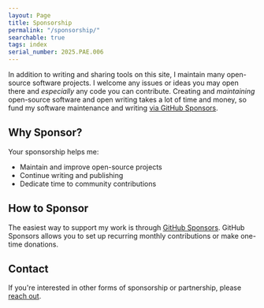 ```yaml
---
layout: Page
title: Sponsorship
permalink: "/sponsorship/"
searchable: true
tags: index
serial_number: 2025.PAE.006
---
```

In addition to writing and sharing tools on this site, I maintain many open-source software projects. I welcome any issues or ideas you may open there and _especially_ any code you can contribute. Creating and _maintaining_ open-source software and open writing takes a lot of time and money, so fund my software maintenance and writing [via GitHub Sponsors](https://github.com/sponsors/joshbeckman).

## Why Sponsor?

Your sponsorship helps me:

- Maintain and improve open-source projects
- Continue writing and publishing
- Dedicate time to community contributions

## How to Sponsor

The easiest way to support my work is through [GitHub Sponsors](https://github.com/sponsors/joshbeckman). GitHub Sponsors allows you to set up recurring monthly contributions or make one-time donations.

## Contact

If you're interested in other forms of sponsorship or partnership, please [reach out](/about#active-accounts).
